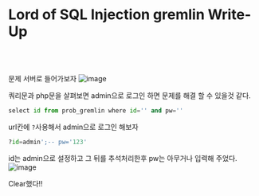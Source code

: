 <!DOCTYPE html>
<html>
<head>
        <link rel="stylesheet" type="text/css" href="sytle.css">
</head>
<body>
        <h1>Lord of SQL Injection gremlin Write-Up</h1>
</body>
<br>
<br>
</html>

문제 서버로 들어가보자
![image](https://github.com/user-attachments/assets/a3f5e1d2-c0c9-47d8-8cdc-159bf96f3438)

쿼리문과 php문을 살펴보면 admin으로 로그인 하면 문제를 해결 할 수 있을것 같다.

```python
select id from prob_gremlin where id='' and pw=''
```

url칸에 ```?```사용해서 admin으로 로그인 해보자
```python
?id=admin';-- pw='123'
```
id는 admin으로 설정하고 그 뒤를 추석처리한후 pw는 아무거나 입력해 주었다.
![image](https://github.com/user-attachments/assets/373f5bbe-84a5-4e17-a52f-6828cce908ea)

Clear했다!!
